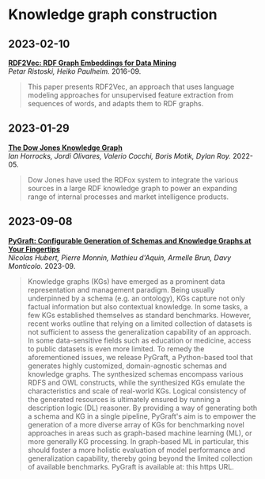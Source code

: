 # Knowledge graph construction
## 2023-02-10
[**RDF2Vec: RDF Graph Embeddings for Data Mining**](https://link.springer.com/chapter/10.1007/978-3-319-46523-4_30)  
*Petar Ristoski, Heiko Paulheim.* 2016-09.
> This paper presents RDF2Vec, an approach that uses language modeling approaches for unsupervised feature extraction from sequences of words, and adapts them to RDF graphs.   

## 2023-01-29
[**The Dow Jones Knowledge Graph**](https://link.springer.com/chapter/10.1007/978-3-031-06981-9_25)  
*Ian Horrocks, Jordi Olivares, Valerio Cocchi, Boris Motik, Dylan Roy.* 2022-05.
> Dow Jones have used the RDFox system to integrate the various sources in a large RDF knowledge graph to power an expanding range of internal processes and market intelligence products.

## 2023-09-08 
[**PyGraft: Configurable Generation of Schemas and Knowledge Graphs at Your Fingertips**](https://arxiv.org/pdf/2309.03685.pdf)  
*Nicolas Hubert, Pierre Monnin, Mathieu d'Aquin, Armelle Brun, Davy Monticolo.* 2023-09.
> Knowledge graphs (KGs) have emerged as a prominent data representation and management paradigm. Being usually underpinned by a schema (e.g. an ontology), KGs capture not only factual information but also contextual knowledge. In some tasks, a few KGs established themselves as standard benchmarks. However, recent works outline that relying on a limited collection of datasets is not sufficient to assess the generalization capability of an approach. In some data-sensitive fields such as education or medicine, access to public datasets is even more limited. To remedy the aforementioned issues, we release PyGraft, a Python-based tool that generates highly customized, domain-agnostic schemas and knowledge graphs. The synthesized schemas encompass various RDFS and OWL constructs, while the synthesized KGs emulate the characteristics and scale of real-world KGs. Logical consistency of the generated resources is ultimately ensured by running a description logic (DL) reasoner. By providing a way of generating both a schema and KG in a single pipeline, PyGraft's aim is to empower the generation of a more diverse array of KGs for benchmarking novel approaches in areas such as graph-based machine learning (ML), or more generally KG processing. In graph-based ML in particular, this should foster a more holistic evaluation of model performance and generalization capability, thereby going beyond the limited collection of available benchmarks. PyGraft is available at: this https URL. 
